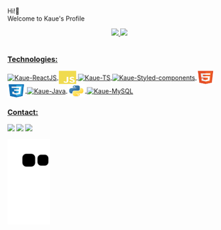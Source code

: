 Hi!👋<br>
Welcome to Kaue's Profile
<div align="center">
  <a href="https://github.com/kkkaue">
  <img height="150em" src="https://github-readme-stats.vercel.app/api?username=kkkaue&show_icons=true&theme=tokyonight&include_all_commits=true&count_private=true"/>
  <img height="150em" src="https://github-readme-stats.vercel.app/api/top-langs/?username=kkkaue&layout=compact&langs_count=7&theme=tokyonight"/>
</div>

<div><br>
  
  <div>
    <h3>Technologies: </h3>
    <img align="center" alt="Kaue-ReactJS" height="30" width="40" src="https://upload.wikimedia.org/wikipedia/commons/a/a7/React-icon.svg">
    <img align="center" alt="Kaue-JS" height="30" width="40" src="https://raw.githubusercontent.com/devicons/devicon/master/icons/javascript/javascript-plain.svg">
    <img align="center" alt="Kaue-TS" height="30" width="40" src="https://upload.wikimedia.org/wikipedia/commons/4/4c/Typescript_logo_2020.svg">
    <img align="center" alt="Kaue-Styled-components" height="40" width="40" src="https://styled-components.com/logo.png">  
    <img align="center" alt="Kaue-HTML" height="30" width="40" src="https://raw.githubusercontent.com/devicons/devicon/master/icons/html5/html5-original.svg">	  
    <img align="center" alt="Kaue-CSS" height="30" width="40" src="https://raw.githubusercontent.com/devicons/devicon/master/icons/css3/css3-original.svg">
    <img align="center" alt="Kaue-Java" height="30" width="40" src="https://cdn.jsdelivr.net/gh/devicons/devicon/icons/java/java-original.svg" />
    <img align="center" alt="Kaue-Python" height="30" width="40" src="https://raw.githubusercontent.com/devicons/devicon/master/icons/python/python-original.svg">
    <img align="center" alt="Kaue-MySQL" height="30" width="40" src="https://cdn.jsdelivr.net/gh/devicons/devicon/icons/mysql/mysql-original.svg" />
  
  </div>
	<h3>Contact: </h3>
    <a href="https://www.linkedin.com/in/kaue-de-magalh%C3%A3es-6042bb202/" target="_blank"><img src="https://img.shields.io/badge/-LinkedIn-%230077B5?style=for-the-badge&logo=linkedin&logoColor=white" target="_blank"></a>
    <a href="https://www.instagram.com/_kauemagalhaes/" target="_blank"><img src="https://img.shields.io/badge/-Instagram-%23E4405F?style=for-the-badge&logo=instagram&logoColor=white" target="_blank"></a>
    <a href = "mailto:kauedemagalhaes27@gmail.com"><img src="https://img.shields.io/badge/-Gmail-%23333?style=for-the-badge&logo=gmail&logoColor=white" target="_blank"></a>
  <div>
	
</div>

![Snake animation](https://github.com/kkkaue/kkkaue/blob/output/github-contribution-grid-snake.svg)
